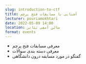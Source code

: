 ```yaml
---
slug: introduction-to-ctf
title: آشنایی با مسابقات فتح پرچم
lecturer: pouriamokhtari
date: 2022-05-09 14:00
location: سالن آمفی تئاتر
format: events
---
```


- معرفی مسابقات فتح پرچم
- معرفی دسته بندی سوالات
- گفتگو در مورد مسابقه درون دانشگاهی
